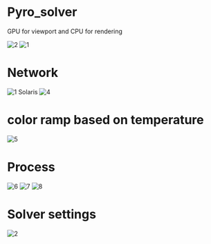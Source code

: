 # Pyro_solver
GPU for viewport and CPU for rendering

![2](https://user-images.githubusercontent.com/63625631/128718915-2eac5475-cc59-45d2-a3fd-b6f5991b34bb.jpg)
![1](https://user-images.githubusercontent.com/63625631/128718931-620ed0a2-105f-4c8b-ad23-b97bdff88018.jpg)

# Network
![1](https://user-images.githubusercontent.com/63625631/128718997-9540a8ee-e64d-43b9-a94d-6b51572c1502.jpg)
Solaris
![4](https://user-images.githubusercontent.com/63625631/128719041-db8562a7-86d0-4aec-9800-06d1f7442399.jpg)
# color ramp based on temperature
![5](https://user-images.githubusercontent.com/63625631/128719134-34cbf209-311f-4ba3-bf1b-8d0059f841e3.jpg)
# Process
![6](https://user-images.githubusercontent.com/63625631/128719171-6a7bbde5-b1f1-48f7-92c0-5495972a3ac6.jpg)
![7](https://user-images.githubusercontent.com/63625631/128719176-3e5e6f10-133d-40f7-a9d1-9e939aeba68a.jpg)
![8](https://user-images.githubusercontent.com/63625631/128719183-a91c686f-c325-4a72-995f-977cc310ca82.jpg)
 # Solver settings
 ![2](https://user-images.githubusercontent.com/63625631/128719256-8e4bd189-f126-44b5-96c6-c4a6df30e122.jpg)

